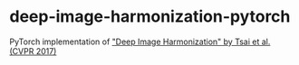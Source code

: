 # deep-image-harmonization-pytorch

PyTorch implementation of ["Deep Image Harmonization" by Tsai et al. (CVPR 2017)](https://arxiv.org/abs/1703.00069v1)
